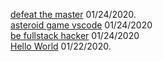 [defeat the master](https://raw.githubusercontent.com/Arshiamidos/remaster-the-world-blog/master/README.md) 01/24/2020.   
[asteroid game vscode](https://raw.githubusercontent.com/Arshiamidos/asteroid-announce-blog/master/README.md) 01/24/2020     
[be fullstack hacker](https://raw.githubusercontent.com/Arshiamidos/be-fullstack-hacker-blog/master/README.md)  01/24/2020      
[Hello World](https://arshiamidos.github.io/blog/?id=https://raw.githubusercontent.com/Arshiamidos/hello-world-blog/master/README.md) 01/22/2020.  

